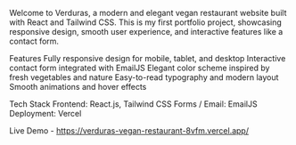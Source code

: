 Welcome to Verduras, a modern and elegant vegan restaurant website built with React and Tailwind CSS. This is my first portfolio project, 
showcasing responsive design, smooth user experience, and interactive features like a contact form.

Features
Fully responsive design for mobile, tablet, and desktop
Interactive contact form integrated with EmailJS
Elegant color scheme inspired by fresh vegetables and nature
Easy-to-read typography and modern layout
Smooth animations and hover effects

Tech Stack
Frontend: React.js, Tailwind CSS
Forms / Email: EmailJS
Deployment: Vercel

Live Demo - https://verduras-vegan-restaurant-8vfm.vercel.app/
